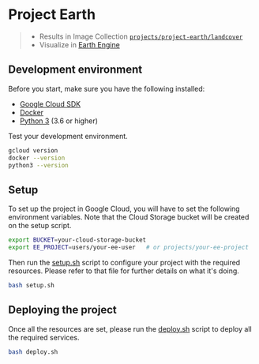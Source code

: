 # Project Earth

> * Results in Image Collection [`projects/project-earth/landcover`](https://code.earthengine.google.com/?asset=projects/project-earth/landcover)
> * Visualize in [Earth Engine](https://code.earthengine.google.com/55eeefb8448ebe418e531fabbfd9ddc7)

## Development environment

Before you start, make sure you have the following installed:
* [Google Cloud SDK](https://cloud.google.com/sdk/install)
* [Docker](https://docs.docker.com/install/)
* [Python 3](https://www.python.org/downloads/) (3.6 or higher)

Test your development environment.

```sh
gcloud version
docker --version
python3 --version
```

## Setup

To set up the project in Google Cloud, you will have to set the following environment variables.
Note that the Cloud Storage bucket will be created on the setup script.
```sh
export BUCKET=your-cloud-storage-bucket
export EE_PROJECT=users/your-ee-user   # or projects/your-ee-project
```

Then run the [setup.sh](setup.sh) script to configure your project with the required resources.
Please refer to that file for further details on what it's doing.
```sh
bash setup.sh
```

## Deploying the project

Once all the resources are set, please run the [deploy.sh](deploy.sh) script to deploy all the required services.
```sh
bash deploy.sh
```
